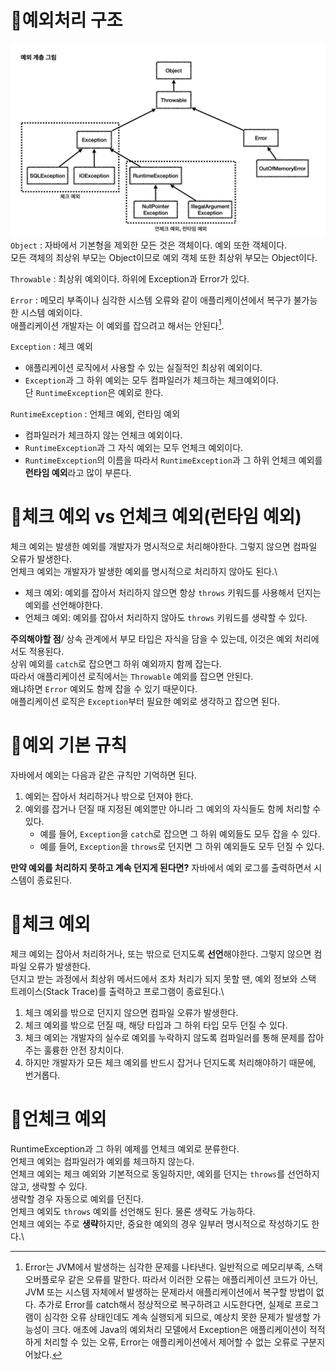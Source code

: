 # 📌예외처리 구조
![예외 처리 구조](../../img/exception-structure.png)
`Object` : 자바에서 기본형을 제외한 모든 것은 객체이다. 예외 또한 객체이다.\
모든 객체의 최상위 부모는 Object이므로 예외 객체 또한 최상위 부모는 Object이다.

`Throwable` : 최상위 예외이다. 하위에 Exception과 Error가 있다.

`Error` : 메모리 부족이나 심각한 시스템 오류와 같이 애플리케이션에서 복구가 불가능한 시스템 예외이다.\
애플리케이션 개발자는 이 예외를 잡으려고 해서는 안된다[^1].
[^1]: Error는 JVM에서 발생하는 심각한 문제를 나타낸다.
일반적으로 메모리부족, 스택 오버플로우 같은 오류를 말한다.
따라서 이러한 오류는 애플리케이션 코드가 아닌, JVM 또는 시스템 자체에서 발생하는 문제라서
애플리케이션에서 복구할 방법이 없다.
추가로 Error를 catch해서 정상적으로 복구하려고 시도한다면, 실제로 프로그램이 심각한 오류 상태인데도 계속 실행되게 되므로, 예상치 못한 문제가 발생할 가능성이 크다.
애초에 Java의 예외처리 모델에서 Exception은 애플리케이션이 적적하게 처리할 수 있는 오류,
Error는 애플리케이션에서 제어할 수 없는 오류로 구분지어놨다.

`Exception` : 체크 예외
- 애플리케이션 로직에서 사용할 수 있는 실질적인 최상위 예외이다.
- `Exception`과 그 하위 예외는 모두 컴파일러가 체크하는 체크예외이다.\
단 `RuntimeException`은 예외로 한다.

`RuntimeException` : 언체크 예외, 런타임 예외  
- 컴파일러가 체크하지 않는 언체크 예외이다.
- `RuntimeException`과 그 자식 예외는 모두 언체크 예외이다.
- `RuntimeException`의 이름을 따라서 `RuntimeException`과 그 하위 언체크 예외를\
**런타임 예외**라고 많이 부른다.

# 📌체크 예외 vs 언체크 예외(런타임 예외)
체크 예외는 발생한 예외를 개발자가 명시적으로 처리해야한다. 그렇지 않으면 컴파일 오류가 발생한다.\
언체크 예외는 개발자가 발생한 예외를 명시적으로 처리하지 않아도 된다.\
- 체크 예외: 예외를 잡아서 처리하지 않으면 항상 `throws` 키워드를 사용해서 던지는 예외를 선언해야한다.
- 언체크 예외: 예외를 잡아서 처리하지 않아도 `throws` 키워드를 생략할 수 있다.

**주의해야할 점**/
상속 관계에서 부모 타입은 자식을 담을 수 있는데, 이것은 예외 처리에서도 적용된다.\
상위 예외를 `catch`로 잡으면그 하위 예외까지 함께 잡는다.\
따라서 애플리케이션 로직에서는 `Throwable` 예외를 잡으면 안된다.\
왜냐하면 `Error` 예외도 함께 잡을 수 있기 때문이다.\
애플리케이션 로직은 `Exception`부터 필요한 예외로 생각하고 잡으면 된다.

# 📌예외 기본 규칙
자바에서 예외는 다음과 같은 규칙만 기억하면 된다.
1. 예외는 잡아서 처리하거나 밖으로 던져야 한다.
2. 예외를 잡거나 던질 때 지정된 예외뿐만 아니라 그 예외의 자식들도 함께 처리할 수 있다.
   - 예를 들어, `Exception`을 `catch`로 잡으면 그 하위 예외들도 모두 잡을 수 있다.
   - 예를 들어, `Exception`을 `throws`로 던지면 그 하위 예외들도 모두 던질 수 있다.
     
**만약 예외를 처리하지 못하고 계속 던지게 된다면?**
자바에서 예외 로그를 출력하면서 시스템이 종료된다. 

# 📌체크 예외
체크 예외는 잡아서 처리하거나, 또는 밖으로 던지도록 **선언**해야한다. 그렇지 않으면 컴파일 오류가 발생한다.\
던지고 받는 과정에서 최상위 메서드에서 조차 처리가 되지 못할 땐, 예외 정보와 스택 트레이스(Stack Trace)를 출력하고 프로그램이 종료된다.\
1. 체크 예외를 밖으로 던지지 않으면 컴파일 오류가 발생한다.
2. 체크 예외를 밖으로 던질 때, 해당 타입과 그 하위 타입 모두 던질 수 있다.
3. 체크 예외는 개발자의 실수로 예외를 누락하지 않도록 컴파일러를 통해 문제를 잡아주는 훌륭한 안전 장치이다.
4. 하지만 개발자가 모든 체크 예외를 반드시 잡거나 던지도록 처리해야하기 때문에, 번거롭다.

# 📌언체크 예외
RuntimeException과 그 하위 예제를 언체크 예외로 분류한다.\
언체크 예외는 컴파일러가 예외를 체크하지 않는다.\
언체크 예외는 체크 예외와 기본적으로 동일하지만, 예외를 던지는 `throws`를 선언하지 않고, 생략할 수 있다.\
생략할 경우 자동으로 예외를 던진다.\
언체크 예외도 `throws` 예외를 선언해도 된다. 물론 생략도 가능하다.\
언체크 예외는 주로 **생략**하지만, 중요한 예외의 경우 일부러 명시적으로 작성하기도 한다.\


